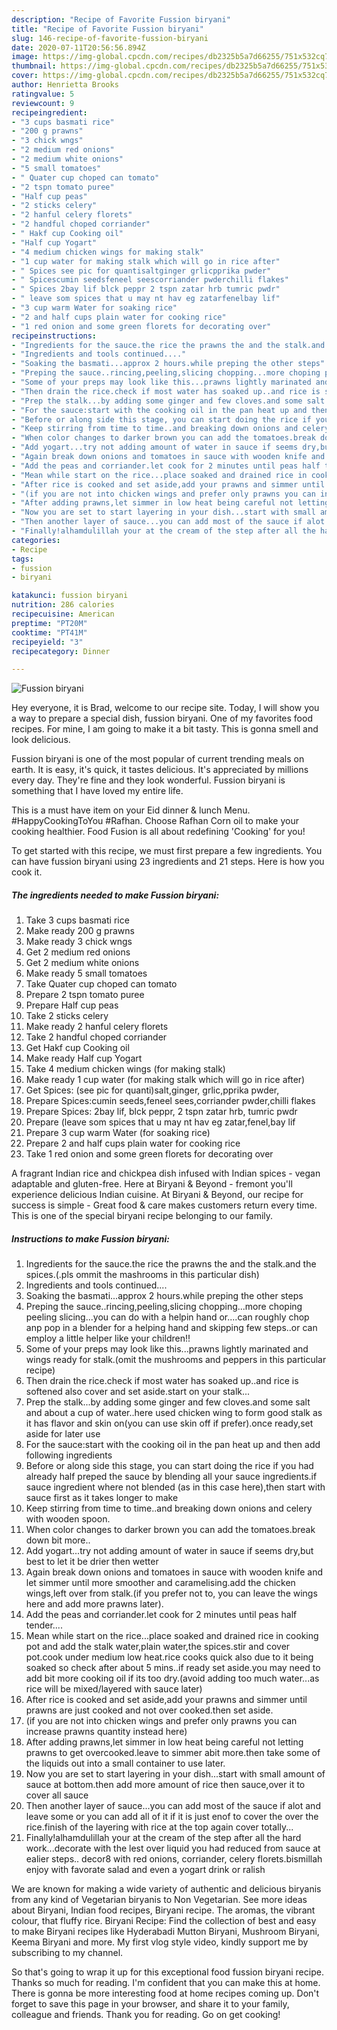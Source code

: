 ```yaml
---
description: "Recipe of Favorite Fussion biryani"
title: "Recipe of Favorite Fussion biryani"
slug: 146-recipe-of-favorite-fussion-biryani
date: 2020-07-11T20:56:56.894Z
image: https://img-global.cpcdn.com/recipes/db2325b5a7d66255/751x532cq70/fussion-biryani-recipe-main-photo.jpg
thumbnail: https://img-global.cpcdn.com/recipes/db2325b5a7d66255/751x532cq70/fussion-biryani-recipe-main-photo.jpg
cover: https://img-global.cpcdn.com/recipes/db2325b5a7d66255/751x532cq70/fussion-biryani-recipe-main-photo.jpg
author: Henrietta Brooks
ratingvalue: 5
reviewcount: 9
recipeingredient:
- "3 cups basmati rice"
- "200 g prawns"
- "3 chick wngs"
- "2 medium red onions"
- "2 medium white onions"
- "5 small tomatoes"
- " Quater cup choped can tomato"
- "2 tspn tomato puree"
- "Half cup peas"
- "2 sticks celery"
- "2 hanful celery florets"
- "2 handful choped corriander"
- " Hakf cup Cooking oil"
- "Half cup Yogart"
- "4 medium chicken wings for making stalk"
- "1 cup water for making stalk which will go in rice after"
- " Spices see pic for quantisaltginger grlicpprika pwder"
- " Spicescumin seedsfeneel seescorriander pwderchilli flakes"
- " Spices 2bay lif blck peppr 2 tspn zatar hrb tumric pwdr"
- " leave som spices that u may nt hav eg zatarfenelbay lif"
- "3 cup warm Water for soaking rice"
- "2 and half cups plain water for cooking rice"
- "1 red onion and some green florets for decorating over"
recipeinstructions:
- "Ingredients for the sauce.the rice the prawns the and the stalk.and the spices.(.pls ommit the mashrooms in this particular dish)"
- "Ingredients and tools continued...."
- "Soaking the basmati...approx 2 hours.while preping the other steps"
- "Preping the sauce..rincing,peeling,slicing chopping...more choping peeling slicing...you can do with a helpin hand or....can roughly chop anp pop in a blender for a helping hand and skipping few steps..or can employ a little helper like your children!!"
- "Some of your preps may look like this...prawns lightly marinated and wings ready for stalk.(omit the mushrooms and peppers in this particular recipe)"
- "Then drain the rice.check if most water has soaked up..and rice is softened also cover and set aside.start on your stalk..."
- "Prep the stalk...by adding some ginger and few cloves.and some salt and about a cup of water..here used chicken wing to form good stalk as it has flavor and skin on(you can use skin off if prefer).once ready,set aside for later use"
- "For the sauce:start with the cooking oil in the pan heat up and then add following ingredients"
- "Before or along side this stage, you can start doing the rice if you had already half preped the sauce by blending all your sauce ingredients.if sauce ingredient where not blended (as in this case here),then start with sauce first as it takes longer to make"
- "Keep stirring from time to time..and breaking down onions and celery with wooden spoon."
- "When color changes to darker brown you can add the tomatoes.break down bit more.."
- "Add yogart...try not adding amount of water in sauce if seems dry,but best to let it be drier then wetter"
- "Again break down onions and tomatoes in sauce with wooden knife and let simmer until more smoother and caramelising.add the chicken wings,left over from stalk.(if you prefer not to, you can leave the wings here and add more prawns later)."
- "Add the peas and corriander.let cook for 2 minutes until peas half tender...."
- "Mean while start on the rice...place soaked and drained rice in cooking pot and add the stalk water,plain water,the spices.stir and cover pot.cook under medium low heat.rice cooks quick also due to it being soaked so check after about 5 mins..if ready set aside.you may need to add bit more cooking oil if its too dry.(avoid adding too much water...as rice will be mixed/layered with sauce later)"
- "After rice is cooked and set aside,add your prawns and simmer until prawns are just cooked and not over cooked.then set aside."
- "(if you are not into chicken wings and prefer only prawns you can increase prawns quantity instead here)"
- "After adding prawns,let simmer in low heat being careful not letting prawns to get overcooked.leave to simmer abit more.then take some of the liquids out into a small container to use later."
- "Now you are set to start layering in your dish...start with small amount of sauce at bottom.then add more amount of rice then sauce,over it to cover all sauce"
- "Then another layer of sauce...you can add most of the sauce if alot and leave some or you can add all of it if it is just enof to cover the over the rice.finish of the layering with rice at the top again cover totally..."
- "Finally!alhamdulillah your at the cream of the step after all the hard work...decorate with the lest over liquid you had reduced from sauce at ealier steps.. decor8 with red onions, corriander, celery florets.bismillah enjoy with favorate salad and even a yogart drink or ralish"
categories:
- Recipe
tags:
- fussion
- biryani

katakunci: fussion biryani 
nutrition: 286 calories
recipecuisine: American
preptime: "PT20M"
cooktime: "PT41M"
recipeyield: "3"
recipecategory: Dinner

---
```



![Fussion biryani](https://img-global.cpcdn.com/recipes/db2325b5a7d66255/751x532cq70/fussion-biryani-recipe-main-photo.jpg)

Hey everyone, it is Brad, welcome to our recipe site. Today, I will show you a way to prepare a special dish, fussion biryani. One of my favorites food recipes. For mine, I am going to make it a bit tasty. This is gonna smell and look delicious.

Fussion biryani is one of the most popular of current trending meals on earth. It is easy, it's quick, it tastes delicious. It's appreciated by millions every day. They're fine and they look wonderful. Fussion biryani is something that I have loved my entire life.

This is a must have item on your Eid dinner &amp; lunch Menu. #HappyCookingToYou #Rafhan. Choose Rafhan Corn oil to make your cooking healthier. Food Fusion is all about redefining &#39;Cooking&#39; for you!


To get started with this recipe, we must first prepare a few ingredients. You can have fussion biryani using 23 ingredients and 21 steps. Here is how you cook it.

<!--inarticleads1-->

##### The ingredients needed to make Fussion biryani:

1. Take 3 cups basmati rice
1. Make ready 200 g prawns
1. Make ready 3 chick wngs
1. Get 2 medium red onions
1. Get 2 medium white onions
1. Make ready 5 small tomatoes
1. Take  Quater cup choped can tomato
1. Prepare 2 tspn tomato puree
1. Prepare Half cup peas
1. Take 2 sticks celery
1. Make ready 2 hanful celery florets
1. Take 2 handful choped corriander
1. Get  Hakf cup Cooking oil
1. Make ready Half cup Yogart
1. Take 4 medium chicken wings (for making stalk)
1. Make ready 1 cup water (for making stalk which will go in rice after)
1. Get  Spices: (see pic for quanti)salt,ginger, grlic,pprika pwder,
1. Prepare  Spices:cumin seeds,feneel sees,corriander pwder,chilli flakes
1. Prepare  Spices: 2bay lif, blck peppr, 2 tspn zatar hrb, tumric pwdr
1. Prepare  (leave som spices that u may nt hav eg zatar,fenel,bay lif
1. Prepare 3 cup warm Water (for soaking rice)
1. Prepare 2 and half cups plain water for cooking rice
1. Take 1 red onion and some green florets for decorating over


A fragrant Indian rice and chickpea dish infused with Indian spices - vegan adaptable and gluten-free. Here at Biryani &amp; Beyond - fremont you&#39;ll experience delicious Indian cuisine. At Biryani &amp; Beyond, our recipe for success is simple - Great food &amp; care makes customers return every time. This is one of the special biryani recipe belonging to our family. 

<!--inarticleads2-->

##### Instructions to make Fussion biryani:

1. Ingredients for the sauce.the rice the prawns the and the stalk.and the spices.(.pls ommit the mashrooms in this particular dish)
1. Ingredients and tools continued....
1. Soaking the basmati...approx 2 hours.while preping the other steps
1. Preping the sauce..rincing,peeling,slicing chopping...more choping peeling slicing...you can do with a helpin hand or....can roughly chop anp pop in a blender for a helping hand and skipping few steps..or can employ a little helper like your children!!
1. Some of your preps may look like this...prawns lightly marinated and wings ready for stalk.(omit the mushrooms and peppers in this particular recipe)
1. Then drain the rice.check if most water has soaked up..and rice is softened also cover and set aside.start on your stalk...
1. Prep the stalk...by adding some ginger and few cloves.and some salt and about a cup of water..here used chicken wing to form good stalk as it has flavor and skin on(you can use skin off if prefer).once ready,set aside for later use
1. For the sauce:start with the cooking oil in the pan heat up and then add following ingredients
1. Before or along side this stage, you can start doing the rice if you had already half preped the sauce by blending all your sauce ingredients.if sauce ingredient where not blended (as in this case here),then start with sauce first as it takes longer to make
1. Keep stirring from time to time..and breaking down onions and celery with wooden spoon.
1. When color changes to darker brown you can add the tomatoes.break down bit more..
1. Add yogart...try not adding amount of water in sauce if seems dry,but best to let it be drier then wetter
1. Again break down onions and tomatoes in sauce with wooden knife and let simmer until more smoother and caramelising.add the chicken wings,left over from stalk.(if you prefer not to, you can leave the wings here and add more prawns later).
1. Add the peas and corriander.let cook for 2 minutes until peas half tender....
1. Mean while start on the rice...place soaked and drained rice in cooking pot and add the stalk water,plain water,the spices.stir and cover pot.cook under medium low heat.rice cooks quick also due to it being soaked so check after about 5 mins..if ready set aside.you may need to add bit more cooking oil if its too dry.(avoid adding too much water...as rice will be mixed/layered with sauce later)
1. After rice is cooked and set aside,add your prawns and simmer until prawns are just cooked and not over cooked.then set aside.
1. (if you are not into chicken wings and prefer only prawns you can increase prawns quantity instead here)
1. After adding prawns,let simmer in low heat being careful not letting prawns to get overcooked.leave to simmer abit more.then take some of the liquids out into a small container to use later.
1. Now you are set to start layering in your dish...start with small amount of sauce at bottom.then add more amount of rice then sauce,over it to cover all sauce
1. Then another layer of sauce...you can add most of the sauce if alot and leave some or you can add all of it if it is just enof to cover the over the rice.finish of the layering with rice at the top again cover totally...
1. Finally!alhamdulillah your at the cream of the step after all the hard work...decorate with the lest over liquid you had reduced from sauce at ealier steps.. decor8 with red onions, corriander, celery florets.bismillah enjoy with favorate salad and even a yogart drink or ralish


We are known for making a wide variety of authentic and delicious biryanis from any kind of Vegetarian biryanis to Non Vegetarian. See more ideas about Biryani, Indian food recipes, Biryani recipe. The aromas, the vibrant colour, that fluffy rice. Biryani Recipe: Find the collection of best and easy to make Biryani recipes like Hyderabadi Mutton Biryani, Mushroom Biryani, Keema Biryani and more. My first vlog style video, kindly support me by subscribing to my channel. 

So that's going to wrap it up for this exceptional food fussion biryani recipe. Thanks so much for reading. I'm confident that you can make this at home. There is gonna be more interesting food at home recipes coming up. Don't forget to save this page in your browser, and share it to your family, colleague and friends. Thank you for reading. Go on get cooking!
